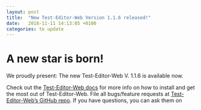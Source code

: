 ```yaml
---
layout: post
title:  "New Test-Editor-Web Version 1.1.6 released!"
date:   2018-11-11 14:13:05 +0100
categories: te update
---
```


# A new star is born! 
We proudly present: The new Test-Editor-Web V. 1.1.6 is available now. 

Check out the [Test-Editor-Web docs][te-docs] for more info on how to install and get the most out of Test-Editor-Web. File all bugs/feature requests at [Test-Editor-Web’s GitHub repo][te-gh]. If you have questions, you can ask them on 

[te-docs]: /te_markdown/documentation/
[te-gh]:   https://github.com/orgs/test-editor/projects/1
